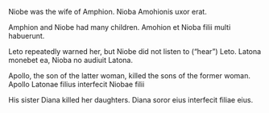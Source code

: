 Niobe was the wife of Amphion.
Nioba Amohionis uxor erat.

Amphion and Niobe had many children.
Amohion et Nioba filii multi habuerunt.

Leto repeatedly warned her, but Niobe did not listen to (“hear”) Leto.
Latona monebet ea, Nioba no audiuit Latona.

Apollo, the son of the latter woman, killed the sons of the former woman.
Apollo Latonae filius interfecit Niobae filii

His sister Diana killed her daughters.
Diana soror eius interfecit filiae eius.
